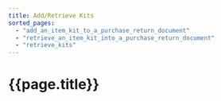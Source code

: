 ```yaml
---
title: Add/Retrieve Kits
sorted_pages:
  - "add_an_item_kit_to_a_purchase_return_document"
  - "retrieve_an_item_kit_into_a_purchase_return_document"
  - "retrieve_kits"
---
```

# {{page.title}}
